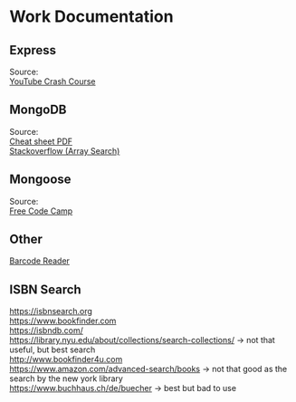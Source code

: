 # Work Documentation
## Express
Source: <br>
[YouTube Crash Course](https://www.youtube.com/watch?v=Oe421EPjeBE)

## MongoDB
Source: <br>
[Cheat sheet PDF](https://www.google.com/url?sa=t&rct=j&q=&esrc=s&source=web&cd=&ved=2ahUKEwjk1IClwJf9AhWi_7sIHUScAgYQFnoECDEQAQ&url=https%3A%2F%2Fdvrgoc.ing.puc.cl%2FtopicosBD%2FMongoDB.pdf&usg=AOvVaw3RZw9eSCBN1W2IH2RWPVzQ)<br>
[Stackoverflow (Array Search)](https://stackoverflow.com/questions/26814456/how-to-get-all-the-values-that-contains-part-of-a-string-using-mongoose-find)<br>

## Mongoose
Source: <br>
[Free Code Camp](https://www.freecodecamp.org/news/introduction-to-mongoose-for-mongodb-d2a7aa593c57/)

## Other
[Barcode Reader](https://www.npmjs.com/package/javascript-barcode-reader)

## ISBN Search
https://isbnsearch.org <br>
https://www.bookfinder.com <br>
https://isbndb.com/ <br>
https://library.nyu.edu/about/collections/search-collections/ -> not that useful, but best search<br>
http://www.bookfinder4u.com <br>
https://www.amazon.com/advanced-search/books -> not that good as the search by the new york library <br>
https://www.buchhaus.ch/de/buecher -> best but bad to use <br>